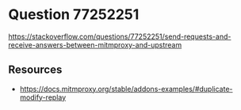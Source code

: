 # Question 77252251

<https://stackoverflow.com/questions/77252251/send-requests-and-receive-answers-between-mitmproxy-and-upstream>

## Resources

* <https://docs.mitmproxy.org/stable/addons-examples/#duplicate-modify-replay>
